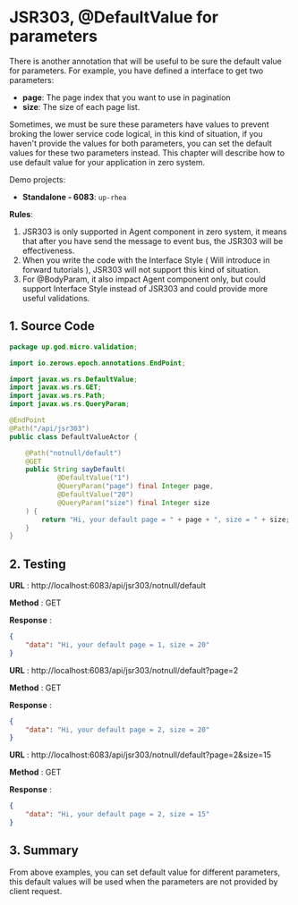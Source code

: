 # JSR303, @DefaultValue for parameters

There is another annotation that will be useful to be sure the default value for parameters. For example, you have
defined a interface to get two parameters:

* **page**: The page index that you want to use in pagination
* **size**: The size of each page list.

Sometimes, we must be sure these parameters have values to prevent broking the lower service code logical, in this kind
of situation, if you haven't provide the values for both parameters, you can set the default values for these two
parameters instead. This chapter will describe how to use default value for your application in zero system.

Demo projects:

* **Standalone - 6083**: `up-rhea`

**Rules**:

1. JSR303 is only supported in Agent component in zero system, it means that after you have send the message to event
   bus, the JSR303 will be effectiveness.
2. When you write the code with the Interface Style \( Will introduce in forward tutorials \), JSR303 will not support
   this kind of situation.
3. For @BodyParam, it also impact Agent component only, but could support Interface Style instead of JSR303 and could
   provide more useful validations.

## 1. Source Code

```java
package up.god.micro.validation;

import io.zerows.epoch.annotations.EndPoint;

import javax.ws.rs.DefaultValue;
import javax.ws.rs.GET;
import javax.ws.rs.Path;
import javax.ws.rs.QueryParam;

@EndPoint
@Path("/api/jsr303")
public class DefaultValueActor {

    @Path("notnull/default")
    @GET
    public String sayDefault(
            @DefaultValue("1")
            @QueryParam("page") final Integer page,
            @DefaultValue("20")
            @QueryParam("size") final Integer size
    ) {
        return "Hi, your default page = " + page + ", size = " + size;
    }
}
```

## 2. Testing

**URL** : http://localhost:6083/api/jsr303/notnull/default

**Method** : GET

**Response** :

```json
{
    "data": "Hi, your default page = 1, size = 20"
}
```

**URL** : http://localhost:6083/api/jsr303/notnull/default?page=2

**Method** : GET

**Response** :

```json
{
    "data": "Hi, your default page = 2, size = 20"
}
```

**URL** : http://localhost:6083/api/jsr303/notnull/default?page=2&size=15

**Method** : GET

**Response** :

```json
{
    "data": "Hi, your default page = 2, size = 15"
}
```

## 3. Summary

From above examples, you can set default value for different parameters, this default values will be used when the
parameters are not provided by client request.



